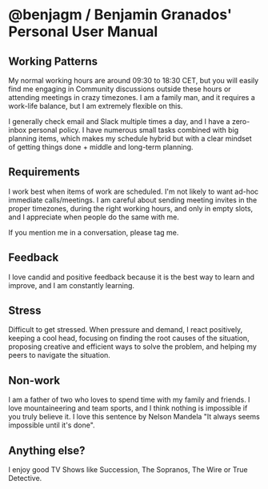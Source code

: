 # @benjagm / Benjamin Granados' Personal User Manual

## Working Patterns

My normal working hours are around 09:30 to 18:30 CET, but you will easily find me engaging in Community discussions outside these hours or attending meetings in crazy timezones. I am a family man, and it requires a work-life balance, but I am extremely flexible on this.

I generally check email and Slack multiple times a day, and I have a zero-inbox personal policy. I have numerous small tasks combined with big planning items, which makes my schedule hybrid but with a clear mindset of getting things done + middle and long-term planning.

## Requirements

I work best when items of work are scheduled. I'm not likely to want ad-hoc immediate calls/meetings.
I am careful about sending meeting invites in the proper timezones, during the right working hours, and only in empty slots, and I appreciate when people do the same with me.

If you mention me in a conversation, please tag me.

## Feedback

I love candid and positive feedback because it is the best way to learn and improve, and I am constantly learning.

## Stress

Difficult to get stressed. When pressure and demand, I react positively, keeping a cool head, focusing on finding the root causes of the situation, proposing creative and efficient ways to solve the problem, and helping my peers to navigate the situation.

## Non-work

I am a father of two who loves to spend time with my family and friends. I love mountaineering and team sports, and I think nothing is impossible if you truly believe it. I love this sentence by Nelson Mandela "It always seems impossible until it's done".

## Anything else?

I enjoy good TV Shows like Succession, The Sopranos, The Wire or True Detective.